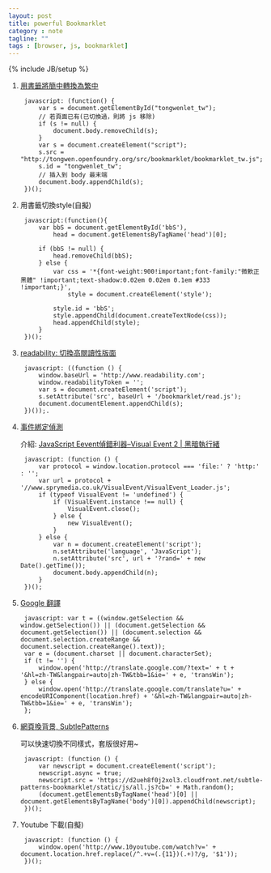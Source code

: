 ```yaml
---
layout: post
title: powerful Bookmarklet
category : note
tagline: ""
tags : [browser, js, bookmarklet]
---
```

{% include JB/setup %}

1. [用書籤將簡中轉換為繁中](http://tongwen.openfoundry.org/bookmarklet.htm "新同文堂: 中文網頁繁簡轉換")

        javascript: (function() {
            var s = document.getElementById("tongwenlet_tw");
            // 若頁面已有(已切換過，則將 js 移除)
            if (s != null) {
                document.body.removeChild(s);
            }
            var s = document.createElement("script");
            s.src = "http://tongwen.openfoundry.org/src/bookmarklet/bookmarklet_tw.js";
            s.id = "tongwenlet_tw";
            // 插入到 body 最末端
            document.body.appendChild(s);
        })();

2. 用書籤切換style(自擬)

        javascript:(function(){
            var bbS = document.getElementById('bbS'),
                head = document.getElementsByTagName('head')[0];

            if (bbS != null) {
                head.removeChild(bbS);
            } else {
                var css = '*{font-weight:900!important;font-family:"微軟正黑體" !important;text-shadow:0.02em 0.02em 0.1em #333 !important;}',
                    style = document.createElement('style');

                style.id = 'bbS';
                style.appendChild(document.createTextNode(css));
                head.appendChild(style);
            }
        })();

3. [readability: 切換高閱讀性版面](http://www.readability.com/bookmarklets)

        javascript: ((function () {
            window.baseUrl = 'http://www.readability.com';
            window.readabilityToken = '';
            var s = document.createElement('script');
            s.setAttribute('src', baseUrl + '/bookmarklet/read.js');
            document.documentElement.appendChild(s);
        })());.

4. [事件綁定偵測](http://www.sprymedia.co.uk/article/Visual+Event+2)

    介紹: [JavaScript Eevent偵錯利器–Visual Event 2 | 黑暗執行緒](http://blog.darkthread.net/post-2013-03-20-visualevent2.aspx)

        javascript: (function () {
            var protocol = window.location.protocol === 'file:' ? 'http:' : '';
            var url = protocol + '//www.sprymedia.co.uk/VisualEvent/VisualEvent_Loader.js';
            if (typeof VisualEvent != 'undefined') {
                if (VisualEvent.instance !== null) {
                    VisualEvent.close();
                } else {
                    new VisualEvent();
                }
            } else {
                var n = document.createElement('script');
                n.setAttribute('language', 'JavaScript');
                n.setAttribute('src', url + '?rand=' + new Date().getTime());
                document.body.appendChild(n);
            }
        })();

5. [Google 翻譯](http://translate.google.com/translate_buttons?hl=zh-tw)

        javascript: var t = ((window.getSelection && window.getSelection()) || (document.getSelection && document.getSelection()) || (document.selection && document.selection.createRange && document.selection.createRange().text));
        var e = (document.charset || document.characterSet);
        if (t != '') {
            window.open('http://translate.google.com/?text=' + t + '&hl=zh-TW&langpair=auto|zh-TW&tbb=1&ie=' + e, 'transWin');
        } else {
            window.open('http://translate.google.com/translate?u=' + encodeURIComponent(location.href) + '&hl=zh-TW&langpair=auto|zh-TW&tbb=1&ie=' + e, 'transWin');
        };

6. [網頁換背景, Subtle­Patterns](http://bradjasper.com/subtle-patterns-bookmarklet/#.UYg0Vjc8_IA)

    可以快速切換不同樣式，套版很好用~

        javascript: (function () {
            var newscript = document.createElement('script');
            newscript.async = true;
            newscript.src = 'https://d2ueh8f0j2xol3.cloudfront.net/subtle-patterns-bookmarklet/static/js/all.js?cb=' + Math.random();
            (document.getElementsByTagName('head')[0] || document.getElementsByTagName('body')[0]).appendChild(newscript);
        })();

7. Youtube 下載(自擬)

        javascript: (function () {
            window.open('http://www.10youtube.com/watch?v=' + document.location.href.replace(/^.+v=(.{11})(.+)?/g, '$1'));
        })();